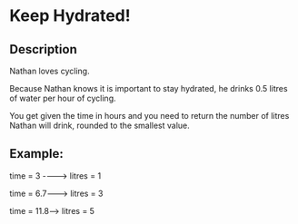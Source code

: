 # Keep Hydrated!

## Description

Nathan loves cycling.

Because Nathan knows it is important to stay hydrated, he drinks 0.5 litres of water per hour of cycling.

You get given the time in hours and you need to return the number of litres Nathan will drink, rounded to the smallest value.

## Example:

time = 3 ----> litres = 1

time = 6.7---> litres = 3

time = 11.8--> litres = 5